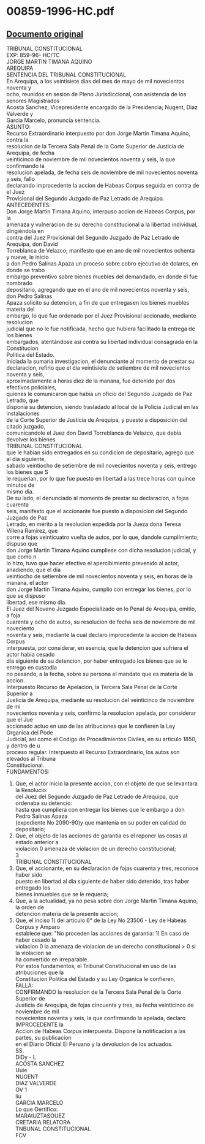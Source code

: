 
00859-1996-HC.pdf
=================
  
[Documento original](https://tc.gob.pe/jurisprudencia/1998/00859-1996-HC.pdf)  
---  
TRIBUNAL CONSTITUCIONAL  
EXP: 859-96- HC/TC  
JORGE MARTIN TIMANA AQUINO  
AREQUIPA  
SENTENCIA DEL TRIBUNAL CONSTITUCIONAL  
En Arequipa, a los veintisiete dias del mes de mayo de mil novecientos noventa y  
ocho, reunidos en sesion de Pleno Jurisdiccional, con asistencia de los senores Magistrados  
Acosta Sanchez, Vicepresidente encargado de la Presidencia; Nugent, Diaz Valverde y  
Garcia Marcelo, pronuncia sentencia.  
ASUNTO:  
Recurso Extraordinario interpuesto por don Jorge Martin Timana Aquino, contra la  
resolucion de la Tercera Sala Penal de la Corte Superior de Justicia de Arequipa, de fecha  
veinticinco de noviembre de mil novecientos noventa y seis, la que confirmando la  
resolucion apelada, de fecha seis de noviembre de mil novecientos noventa y seis, fallo  
declarando improcedente la accion de Habeas Corpus seguida en contra de el Juez  
Provisional del Segundo Juzgado de Paz Letrado de Arequipa.  
ANTECEDENTES:  
Don Jorge Martin Timana Aquino, interpuso accion de Habeas Corpus, por la  
amenaza y vulneracion de su derecho constitucional a la libertad individual, dirigiéndola en  
contra del Juez Provisional del Segundo Juzgado de Paz Letrado de Arequipa, don David  
Torreblanca de Velazco; manifesto que en ano de mil novecientos ochenta y nueve, le inicio  
a don Pedro Salinas Apaza un proceso sobre cobro ejecutivo de dolares, en donde se trabo  
embargo preventivo sobre bienes muebles del demandado, en donde él fue nombrado  
depositario, agregando que en el ano de mil novecientos noventa y seis, don Pedro Salinas  
Apaza solicito su detencion, a fin de que entregasen los bienes muebles materia del  
embargo, lo que fue ordenado por el Juez Provisional accionado, mediante resolucion  
judicial que no le fue notificada, hecho que hubiera facilitado la entrega de los bienes  
embargados, atentândose asi contra su libertad individual consagrada en la Constitucion  
Politica del Estado.  
Iniciada la sumaria investigacion, el denunciante al momento de prestar su  
declaracion, refirio que el dia veintisiete de setiembre de mil novecientos noventa y seis,  
aproximadamente a horas diez de la manana, fue detenido por dos efectivos policiales,  
quienes le comunicaron que habia un oficio del Segundo Juzgado de Paz Letrado, que  
disponia su detencion, siendo trasladado al local de la Policia Judicial en las instalaciones  
de la Corte Superior de Justicia de Arequipa, y puesto a disposicion del citado juzgado,  
comunicandole el Juez don David Torreblanca de Velazco, que debia devolver los bienes  
TRIBUNAL CONSTITUCIONAL  
que le habian sido entregados en su condicion de depositario; agrego que al dia siguiente,  
sabado veintiocho de setiembre de mil novecientos noventa y seis, entrego los bienes que S  
le requerian, por lo que fue puesto en libertad a las trece horas con quince minutos de  
mismo dia.  
De su lado, el denunciado al momento de prestar su declaracion, a fojas cuarenta  
seis, manifesto que el accionante fue puesto a disposicion del Segundo Juzgado de Paz  
Letrado, en mérito a la resolucion expedida por la Jueza dona Teresa Villena Ramirez, que  
corre a fojas veinticuatro vuelta de autos, por lo que, dandole cumplimiento, dispuso que  
don Jorge Martin Timana Aquino cumpliese con dicha resolucion judicial, y que como n  
lo hizo, tuvo que hacer efectivo el apercibimiento prevenido al actor, anadiendo, que el dia  
veintiocho de setiembre de mil novecientos noventa y seis, en horas de la manana, el actor  
don Jorge Martin Timana Aquino, cumplio con entregar los bienes, por lo que se dispuso  
libertad, ese mismo dia.  
El Juez del Noveno Juzgado Especializado en lo Penal de Arequipa, emitio, a foja  
cuarenta y ocho de autos, su resolucion de fecha seis de noviembre de mil noveciento  
noventa y seis, mediante la cual declaro improcedente la accion de Habeas Corpus  
interpuesta, por considerar, en esencia, que la detencion que sufriera el actor habia cesado  
dia siguiente de su detencion, por haber entregado los bienes que se le entrego en custodia  
no pesando, a la fecha, sobre su persona el mandato que es materia de la accion.  
Interpuesto Recurso de Apelacion, la Tercera Sala Penal de la Corte Superior a  
Justicia de Arequipa, mediante su resolucion del veinticinco de noviembre de mi  
novecientos noventa y seis, confirmo la resolucion apelada, por considerar que el Jue  
accionado actuo en uso de las atribuciones que le confieren la Ley Organica del Pode  
Judicial, asi como el Codigo de Procedimientos Civiles, en su articulo 1850, y dentro de u  
proceso regular. Interpuesto el Recurso Extraordinario, los autos son elevados al Tribuna  
Constitucional.  
FUNDAMENTOS:  
1. Que, el actor inicio la presente accion, con el objeto de que se levantara la Resolucio:  
del Juez del Segundo Juzgado de Paz Letrado de Arequipa, que ordenaba su detencio:  
hasta que cumpliera con entregar los bienes que le embargo a don Pedro Salinas Apaza  
(expediente No 2090-90)y que mantenia en su poder en calidad de depositario;  
2. Que, el objeto de las acciones de garantia es el reponer las cosas al estado anterior a  
violacion 0 amenaza de violacion de un derecho constitucional;  
3  
TRIBUNAL CONSTITUCIONAL  
3. Que, el accionante, en su declaracion de fojas cuarenta y tres, reconoce haber sido  
puesto en libertad al dia siguiente de haber sido detenido, tras haber entregado los  
bienes inmuebles que se le requeria;  
4. Que, a la actualidad, ya no pesa sobre don Jorge Martin Timana Aquino, la orden de  
detencion materia de la presente accion;  
5. Que, el inciso 1) del articulo 6° de la Ley No 23506 - Ley de Habeas Corpus y Amparo  
establece que: "No proceden las acciones de garantia: 1) En caso de haber cesado la  
violacion 0 la amenaza de violacion de un derecho constitucional > 0 si la violacion se  
ha convertido en irreparable.  
Por estos fundamentos, el Tribunal Constitucional en uso de las atribuciones que la  
Constitucion Politica del Estado y su Ley Organica le confieren,  
FALLA:  
CONFIRMANDO la resolucion de la Tercera Sala Penal de la Corte Superior de  
Justicia de Arequipa, de fojas cincuenta y tres, su fecha veinticinco de noviembre de mil  
novecientos noventa y seis, la que confirmando la apelada, declaro IMPROCEDENTE la  
Accion de Habeas Corpus interpuesta. Dispone la notificacion a las partes, su publicacion  
en el Diario Oficial El Peruano y la devolucion de los actuados.  
SS.  
DiDy - L  
ACOSTA SANCHEZ  
Uuie  
NUGENT  
DIAZ VALVERDE  
OV 1  
liu  
GARCIA MARCELO  
Lo que Oertifico:  
MARAtUZTASOUEZ  
CRETARIA RELATORA  
TNBUNAL CONSTITUCIONAL  
FCV